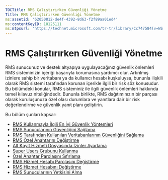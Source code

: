 ```yaml
---
TOCTitle: RMS Çalıştırırken Güvenliği Yönetme
Title: RMS Çalıştırırken Güvenliği Yönetme
ms:assetid: '62050812-de4f-4392-8d63-f2f89aa01ed4'
ms:contentKeyID: 18125111
ms:mtpsurl: 'https://technet.microsoft.com/tr-tr/library/Cc747584(v=WS.10)'
---
```


RMS Çalıştırırken Güvenliği Yönetme
===================================

RMS sunucunuz ve destek altyapıya uygulayacağınız güvenlik önlemleri RMS sisteminizin içeriği başarıyla korumasına yardımcı olur. Artırılmış izinlere sahip bir veritabanı ya da kullanıcı hesabı kuşkuluysa, bununla ilişkili olarak RMS sistemi tarafından korunan içerikle ilgili bir risk söz konusudur. Bu bölümdeki konular, RMS sisteminiz ile ilgili güvenlik önlemleri hakkında temel kılavuz niteliğindedir. Bununla birlikte, RMS dağıtımınızın bir parçası olarak kuruluşunuza özel olası durumlara ve yanıtlara dair bir risk değerlendirme ve güvenlik yanıt planı geliştirin.

Bu bölüm şunları kapsar:

-   [RMS Kullanmayla İlgili En İyi Güvenlik Yöntemleri](https://technet.microsoft.com/762037ce-9bee-4d89-bb14-7dd1c004dca3)
-   [RMS Sunucularının Güvenliğini Sağlama](https://technet.microsoft.com/7e6c4d3a-6cfb-4e96-9dda-ead83f961a6e)
-   [RMS Tarafından Kullanılan Veritabanlarının Güvenliğini Sağlama](https://technet.microsoft.com/65802f9a-81bc-4398-968a-00c9b1dca2fa)
-   [RMS Özel Anahtarını Değiştirme](https://technet.microsoft.com/da32137e-394a-42b2-9552-ba20f4547c23)
-   [Alt Kayıt Hizmeti Dosyasında İzinler Ayarlama](https://technet.microsoft.com/737bb69b-fe26-4057-9569-e632f7bbf295)
-   [Super Users Grubunu Kullanma](https://technet.microsoft.com/0febcb3e-7124-4e51-971a-1013b928d33b)
-   [Özel Anahtar Parolasını Sıfırlama](https://technet.microsoft.com/ceba927e-a7fd-4b06-bb70-5e5d9d6d099c)
-   [RMS Hizmet Hesabı Parolasını Değiştirme](https://technet.microsoft.com/435c9cef-b622-48b3-9d4d-4bf5cac7d52d)
-   [RMS Hizmet Hesabını Değiştirme](https://technet.microsoft.com/f257d66d-b823-41e4-bcb7-7c90eb295238)
-   [RMS Sunucularının Yetkisini Alma](https://technet.microsoft.com/11badb02-62c1-455c-96b7-935bbcb496bc)
